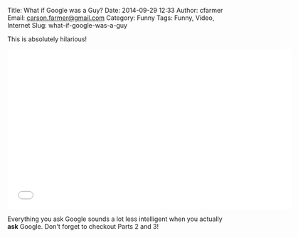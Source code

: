 Title: What if Google was a Guy?
Date: 2014-09-29 12:33
Author: cfarmer
Email: carson.farmer@gmail.com
Category: Funny
Tags: Funny, Video, Internet
Slug: what-if-google-was-a-guy

This is absolutely hilarious!

<CENTER>
<iframe width="640" height="360" src="//www.youtube.com/embed/YuOBzWF0Aws" frameborder="0" allowfullscreen></iframe>
</CENTER>

Everything you ask Google sounds a lot less intelligent when you actually **ask** Google. Don't forget to checkout Parts 2 and 3!